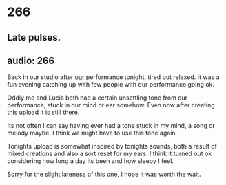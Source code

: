# 266
## Late pulses.
audio: 266
---

Back in our studio after <a href="http://www.mimosamoize.com/about" title="our" target="_blank">our</a> performance tonight, tired but relaxed. It was a fun evening catching up with few people with our performance going ok.

Oddly me and Lucia both had a certain unsettling tone from our performance, stuck in our mind or ear somehow. Even now after creating this upload it is still there. 

Its not often I can say having ever had a tone stuck in my mind, a song or melody maybe. I think we might have to use this tone again.

Tonights upload is somewhat inspired by tonights sounds, both a result of mixed creations and also a sort reset for my ears. I think it turned out ok considering how long a day its been and how sleepy I feel.

Sorry for the slight lateness of this one, I hope it was worth the wait.